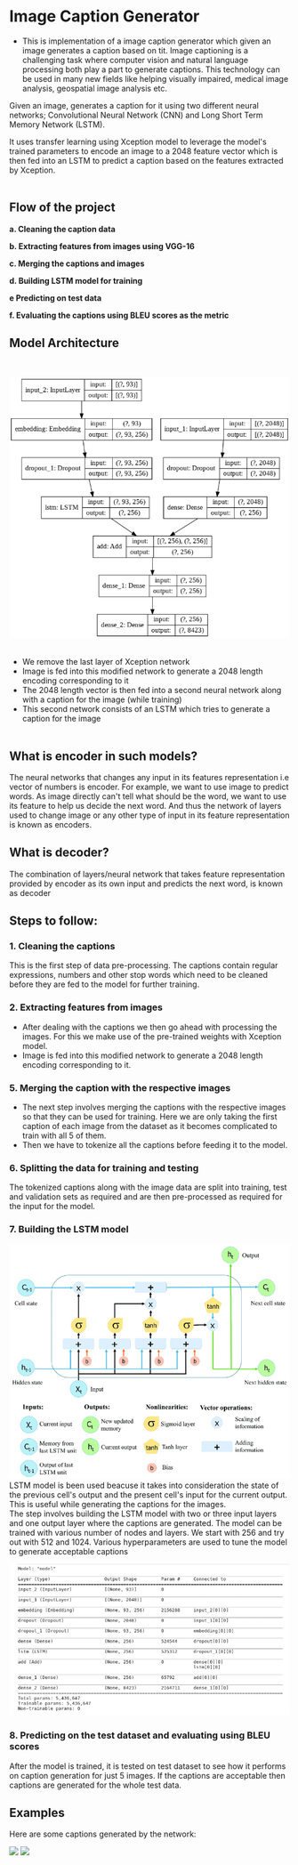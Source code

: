 # Image Caption Generator

* This is implementation of a image caption generator which given an image generates a caption based on tit. Image captioning is a challenging task where computer vision and natural language processing both play a part to generate captions. This technology can be used in many new fields like helping visually impaired, medical image analysis, geospatial image analysis etc.

Given an image, generates a caption for it using two different neural networks; Convolutional Neural Network (CNN) and Long Short Term Memory Network (LSTM).

It uses transfer learning using Xception model to leverage the model's trained parameters to encode an image to a 2048 feature vector which is then fed into an LSTM to predict a caption based on the features extracted by Xception.
<br /><br />

## Flow of the project

**a. Cleaning the caption data**

**b. Extracting features from images using VGG-16**

**c. Merging the captions and images**

**d. Building LSTM model for training**

**e  Predicting on test data**

**f. Evaluating the captions using BLEU scores as the metric**

## Model Architecture
<br />

<img src="model_plot.png"></img>
<br /><br />

- We remove the last layer of Xception network
- Image is fed into this modified network to generate a 2048 length encoding corresponding to it
- The 2048 length vector is then fed into a second neural network along with a caption for the image (while training)
- This second network consists of an LSTM which tries to generate a caption for the image
<br /><br />

## What is encoder in such models?
The neural networks that changes any input in its features representation i.e vector of numbers is encoder. For example, we want to use image to predict words. As image directly can't tell what should be the word, we want to use its feature to help us decide the next word. And thus the network of layers used to change image or any other type of input in its feature representation is known as encoders.

## What is decoder?
The combination of layers/neural network that takes feature representation provided by encoder as its own input and predicts the next word, is known as decoder

## Steps to follow:

### 1. Cleaning the captions
This is the first step of data pre-processing. The captions contain regular expressions, numbers and other stop words which need to be cleaned before they are fed to the model for further training.

### 2. Extracting features from images

* After dealing with the captions we then go ahead with processing the images. For this we make use of the pre-trained weights with Xception model.
* Image is fed into this modified network to generate a 2048 length encoding corresponding to it.

### 5. Merging the caption with the respective images

* The next step involves merging the captions with the respective images so that they can be used for training. Here we are only taking the first caption of each image from the dataset as it becomes complicated to train with all 5 of them. 
* Then we have to tokenize all the captions before feeding it to the model.

### 6. Splitting the data for training and testing
The tokenized captions along with the image data are split into training, test and validation sets as required and are then pre-processed as required for the input for the model.

### 7. Building the LSTM model

![](LSTM.png)
<br>
LSTM model is been used beacuse it takes into consideration the state of the previous cell's output and the present cell's input for the current output. This is useful while generating the captions for the images.<br>
The step involves building the LSTM model with two or three input layers and one output layer where the captions are generated. The model can be trained with various number of nodes and layers. We start with 256 and try out with 512 and 1024. Various hyperparameters are used to tune the model to generate acceptable captions

![](lstm_model.png)
<br>

### 8. Predicting on the test dataset and evaluating using BLEU scores
After the model is trained, it is tested on test dataset to see how it performs on caption generation for just 5 images. If the captions are acceptable then captions are generated for the whole test data. 
## Examples

Here are some captions generated by the network:
<br />

<div style="float:left">
<div style="float:left"><img width="45%" src="https://i.imgur.com/Nmeg3DD.jpg" />
<img width="45%" src="https://i.imgur.com/J4mnPsG.jpg" /></div>
</div>
<br /><br />

